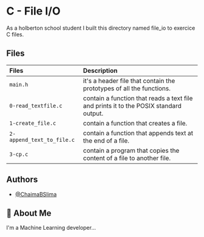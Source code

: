 # C - File I/O
As a holberton school student I built this directory named file_io to exercice C files.
## Files

| Files |  Description                |
| :-------- |  :------------------------- |
| `main.h` | it's a header file that contain the prototypes of all the functions.|
|  `0-read_textfile.c` |contain a function that reads a text file and prints it to the POSIX standard output. |
| `1-create_file.c` | contain a function that creates a file. |
| `2-append_text_to_file.c` | contain  a function that appends text at the end of a file. |
|`3-cp.c` |contain a program that copies the content of a file to another file.|


## Authors

- [@ChaimaBSlima](https://github.com/ChaimaBSlima)


## 🚀 About Me
I'm a Machine Learning developer...
